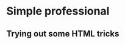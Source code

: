 <!DOCTYPE html>

<html>
  <head>
    <meta charset = "utf-8">
    <meta name = "viewport" content = "width=device-width, initial - scale=1">
    <title> Aradia </title>
  </head>
  <body>
  <h1> Simple professional </h1>
  <h2> Trying out some HTML tricks </h2>
  
  
  
  </body>

</html>


